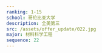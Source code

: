 ```yaml
---
ranking: 1-15
school: 哥伦比亚大学
description: 全美第三
src: /assets/offer_update/022.jpg
major: 材料科学工程
sequence: 22
---
```

